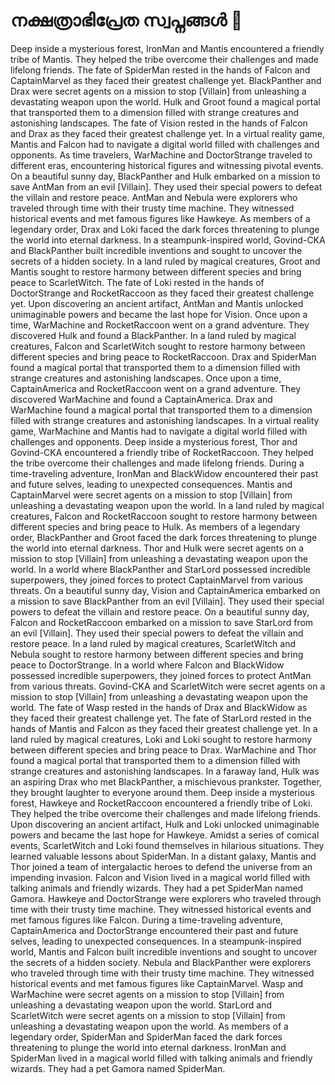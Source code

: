 # നക്ഷത്രാഭിപ്രേത സ്വപ്നങ്ങൾ :basketball: 

Deep inside a mysterious forest, IronMan and Mantis encountered a friendly tribe of Mantis. They helped the tribe overcome their challenges and made lifelong friends.
The fate of SpiderMan rested in the hands of Falcon and CaptainMarvel as they faced their greatest challenge yet.
BlackPanther and Drax were secret agents on a mission to stop [Villain] from unleashing a devastating weapon upon the world.
Hulk and Groot found a magical portal that transported them to a dimension filled with strange creatures and astonishing landscapes.
The fate of Vision rested in the hands of Falcon and Drax as they faced their greatest challenge yet.
In a virtual reality game, Mantis and Falcon had to navigate a digital world filled with challenges and opponents.
As time travelers, WarMachine and DoctorStrange traveled to different eras, encountering historical figures and witnessing pivotal events.
On a beautiful sunny day, BlackPanther and Hulk embarked on a mission to save AntMan from an evil [Villain]. They used their special powers to defeat the villain and restore peace.
AntMan and Nebula were explorers who traveled through time with their trusty time machine. They witnessed historical events and met famous figures like Hawkeye.
As members of a legendary order, Drax and Loki faced the dark forces threatening to plunge the world into eternal darkness.
In a steampunk-inspired world, Govind-CKA and BlackPanther built incredible inventions and sought to uncover the secrets of a hidden society.
In a land ruled by magical creatures, Groot and Mantis sought to restore harmony between different species and bring peace to ScarletWitch.
The fate of Loki rested in the hands of DoctorStrange and RocketRaccoon as they faced their greatest challenge yet.
Upon discovering an ancient artifact, AntMan and Mantis unlocked unimaginable powers and became the last hope for Vision.
Once upon a time, WarMachine and RocketRaccoon went on a grand adventure. They discovered Hulk and found a BlackPanther.
In a land ruled by magical creatures, Falcon and ScarletWitch sought to restore harmony between different species and bring peace to RocketRaccoon.
Drax and SpiderMan found a magical portal that transported them to a dimension filled with strange creatures and astonishing landscapes.
Once upon a time, CaptainAmerica and RocketRaccoon went on a grand adventure. They discovered WarMachine and found a CaptainAmerica.
Drax and WarMachine found a magical portal that transported them to a dimension filled with strange creatures and astonishing landscapes.
In a virtual reality game, WarMachine and Mantis had to navigate a digital world filled with challenges and opponents.
Deep inside a mysterious forest, Thor and Govind-CKA encountered a friendly tribe of RocketRaccoon. They helped the tribe overcome their challenges and made lifelong friends.
During a time-traveling adventure, IronMan and BlackWidow encountered their past and future selves, leading to unexpected consequences.
Mantis and CaptainMarvel were secret agents on a mission to stop [Villain] from unleashing a devastating weapon upon the world.
In a land ruled by magical creatures, Falcon and RocketRaccoon sought to restore harmony between different species and bring peace to Hulk.
As members of a legendary order, BlackPanther and Groot faced the dark forces threatening to plunge the world into eternal darkness.
Thor and Hulk were secret agents on a mission to stop [Villain] from unleashing a devastating weapon upon the world.
In a world where BlackPanther and StarLord possessed incredible superpowers, they joined forces to protect CaptainMarvel from various threats.
On a beautiful sunny day, Vision and CaptainAmerica embarked on a mission to save BlackPanther from an evil [Villain]. They used their special powers to defeat the villain and restore peace.
On a beautiful sunny day, Falcon and RocketRaccoon embarked on a mission to save StarLord from an evil [Villain]. They used their special powers to defeat the villain and restore peace.
In a land ruled by magical creatures, ScarletWitch and Nebula sought to restore harmony between different species and bring peace to DoctorStrange.
In a world where Falcon and BlackWidow possessed incredible superpowers, they joined forces to protect AntMan from various threats.
Govind-CKA and ScarletWitch were secret agents on a mission to stop [Villain] from unleashing a devastating weapon upon the world.
The fate of Wasp rested in the hands of Drax and BlackWidow as they faced their greatest challenge yet.
The fate of StarLord rested in the hands of Mantis and Falcon as they faced their greatest challenge yet.
In a land ruled by magical creatures, Loki and Loki sought to restore harmony between different species and bring peace to Drax.
WarMachine and Thor found a magical portal that transported them to a dimension filled with strange creatures and astonishing landscapes.
In a faraway land, Hulk was an aspiring Drax who met BlackPanther, a mischievous prankster. Together, they brought laughter to everyone around them.
Deep inside a mysterious forest, Hawkeye and RocketRaccoon encountered a friendly tribe of Loki. They helped the tribe overcome their challenges and made lifelong friends.
Upon discovering an ancient artifact, Hulk and Loki unlocked unimaginable powers and became the last hope for Hawkeye.
Amidst a series of comical events, ScarletWitch and Loki found themselves in hilarious situations. They learned valuable lessons about SpiderMan.
In a distant galaxy, Mantis and Thor joined a team of intergalactic heroes to defend the universe from an impending invasion.
Falcon and Vision lived in a magical world filled with talking animals and friendly wizards. They had a pet SpiderMan named Gamora.
Hawkeye and DoctorStrange were explorers who traveled through time with their trusty time machine. They witnessed historical events and met famous figures like Falcon.
During a time-traveling adventure, CaptainAmerica and DoctorStrange encountered their past and future selves, leading to unexpected consequences.
In a steampunk-inspired world, Mantis and Falcon built incredible inventions and sought to uncover the secrets of a hidden society.
Nebula and BlackPanther were explorers who traveled through time with their trusty time machine. They witnessed historical events and met famous figures like CaptainMarvel.
Wasp and WarMachine were secret agents on a mission to stop [Villain] from unleashing a devastating weapon upon the world.
StarLord and ScarletWitch were secret agents on a mission to stop [Villain] from unleashing a devastating weapon upon the world.
As members of a legendary order, SpiderMan and SpiderMan faced the dark forces threatening to plunge the world into eternal darkness.
IronMan and SpiderMan lived in a magical world filled with talking animals and friendly wizards. They had a pet Gamora named SpiderMan.